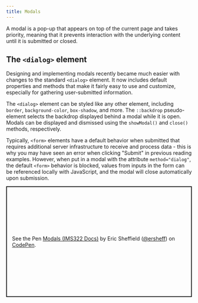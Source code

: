 ```yaml
---
title: Modals
---
```


A modal is a pop-up that appears on top of the current page and takes priority, meaning that it prevents interaction with the underlying content until it is submitted or closed.

## The `<dialog>` element

Designing and implementing modals recently became much easier with changes to the standard `<dialog>` element. It now includes default properties and methods that make it fairly easy to use and customize, especially for gathering user-submitted information.

The `<dialog>` element can be styled like any other element, including `border`, `background-color`, `box-shadow`, and more. The `::backdrop` pseudo-element selects the backdrop displayed behind a modal while it is open. Modals can be displayed and dismissed using the `showModal()` and `close()` methods, respectively.

Typically, `<form>` elements have a default behavior when submitted that requires additional server infrastructure to receive and process data - this is why you may have seen an error when clicking "Submit" in previous reading examples. However, when put in a modal with the attribute `method="dialog"`, the default `<form>` behavior is blocked, values from inputs in the form can be referenced locally with JavaScript, and the modal will close automatically upon submission.

<p class="codepen" data-height="300" data-default-tab="html,result" data-slug-hash="vYPByZL" data-editable="true" data-user="ersheff" style="height: 300px; box-sizing: border-box; display: flex; align-items: center; justify-content: center; border: 2px solid; margin: 1em 0; padding: 1em;">
  <span>See the Pen <a href="https://codepen.io/ersheff/pen/vYPByZL">
  Modals (IMS322 Docs)</a> by Eric Sheffield (<a href="https://codepen.io/ersheff">@ersheff</a>)
  on <a href="https://codepen.io">CodePen</a>.</span>
</p>
<script async src="https://cpwebassets.codepen.io/assets/embed/ei.js"></script>
